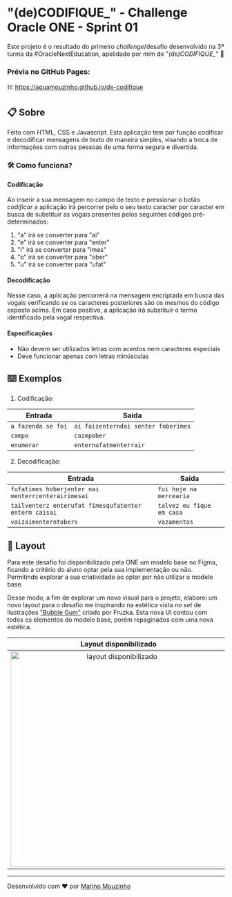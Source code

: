 # "(de)CODIFIQUE_" - Challenge Oracle ONE - Sprint 01
Este projeto é o resultado do primeiro *challenge*/desafio desenvolvido na 3ª turma da #OracleNextEducation, apelidado por mim de "*(de)CODIFIQUE_*" :rocket:

### Prévia no GitHub Pages:
⛓️: https://aquamouzinho.github.io/de-codifique

## 📋 Sobre
Feito com HTML, CSS e Javascript. Esta aplicação tem por função codificar e decodificar mensagens de texto de maneira simples, visando a troca de informações com outras pessoas de uma forma segura e divertida.

### 🛠 Como funciona? 
#### Codificação
Ao inserir a sua mensagem no campo de texto e pressionar o botão *codificar* a aplicação irá percorrer pelo o seu texto caracter por caracter em busca de substituir as vogais presentes pelos seguintes códigos pré-determinados:

1. "a" irá se converter para "ai"
2. "e" irá se converter para "enter"
3. "i" irá se converter para "imes"
4. "o" irá se converter para "ober"
5. "u" irá se converter para "ufat"

#### Decodificação
Nesse caso, a aplicação percorrerá na mensagem encriptada em busca das vogais verificando se os caracteres posteriores são os mesmos do código exposto acima. Em caso positivo, a aplicação irá substituir o termo identificado pela vogal respectiva.

#### Especificações
- Não devem ser utilizados letras com acentos nem caracteres especiais
- Deve funcionar apenas com letras minúsculas

## ⌨️ Exemplos
1. Codificação:

| Entrada | Saída |
| ----------- | ----------- |
| `a fazenda se foi` | `ai faizenterndai senter foberimes` |
| `campo` | `caimpober` |
| `enumerar` | `enternufatmenterrair` |

2. Decodificação:

| Entrada | Saída |
| ----------- | ----------- |
| `fufatimes hoberjenter nai menterrcenterairimesai` | `fui hoje na mercearia` |
| `tailventerz enterufat fimesqufatenter enterm caisai` | `talvez eu fique em casa` |
| `vaizaimenterntobers` | `vazamentos` |

## 🎨 Layout 
Para este desafio foi disponibilizado pela ONE um modelo base no Figma, ficando a critério do aluno optar pela sua implementação ou não. Permitindo explorar a sua criatividade ao optar por não utilizar o modelo base.

Desse modo, a fim de explorar um novo visual para o projeto, elaborei um novo layout para o desafio me inspirando na estética vista no *set* de ilustrações ["Bubble Gum"](https://dribbble.com/shots/17576205-Bubble-gum) criado por Fruzka. Esta nova UI contou com todos os elementos do modelo base, porém repaginados com uma nova estética. 

| Layout disponibilizado | Layout Final |
| :---: | :---: |
| <img src="https://user-images.githubusercontent.com/42475699/183266602-eca6d5cd-2cfd-4c77-aa02-326f4df0d2a3.png" alt="layout disponibilizado" width="500px"> | <img src="https://user-images.githubusercontent.com/42475699/183266565-9b40b3fe-7fff-4d80-8d47-4efe5c42425e.png" alt="layout final" width="500px"> |

---
Desenvolvido com :heart: por [Marino Mouzinho](https://github.com/AquaMouzinho)
